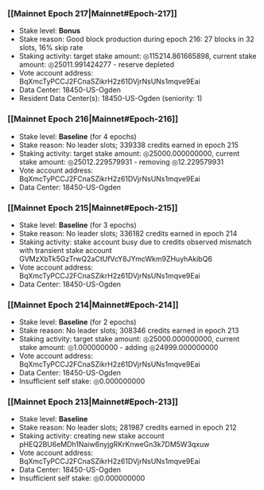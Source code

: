 ### [[Mainnet Epoch 217|Mainnet#Epoch-217]]
* Stake level: **Bonus**
* Stake reason: Good block production during epoch 216: 27 blocks in 32 slots, 16% skip rate
* Staking activity: target stake amount: ◎115214.861665898, current stake amount: ◎25011.991424277 - reserve depleted
* Vote account address: BqXmcTyPCCJ2FCnaSZikrH2z61DVjrNsUNs1mqve9Eai
* Data Center: 18450-US-Ogden
* Resident Data Center(s): 18450-US-Ogden (seniority: 1)
### [[Mainnet Epoch 216|Mainnet#Epoch-216]]
* Stake level: **Baseline** (for 4 epochs)
* Stake reason: No leader slots; 339338 credits earned in epoch 215
* Staking activity: target stake amount: ◎25000.000000000, current stake amount: ◎25012.229579931 - removing ◎12.229579931
* Vote account address: BqXmcTyPCCJ2FCnaSZikrH2z61DVjrNsUNs1mqve9Eai
* Data Center: 18450-US-Ogden
### [[Mainnet Epoch 215|Mainnet#Epoch-215]]
* Stake level: **Baseline** (for 3 epochs)
* Stake reason: No leader slots; 336182 credits earned in epoch 214
* Staking activity: stake account busy due to credits observed mismatch with transient stake account GVMzXbTk5GzTrwQ2aCtUfVcY8JYmcWkm9ZHuyhAkibQ6
* Vote account address: BqXmcTyPCCJ2FCnaSZikrH2z61DVjrNsUNs1mqve9Eai
* Data Center: 18450-US-Ogden
### [[Mainnet Epoch 214|Mainnet#Epoch-214]]
* Stake level: **Baseline** (for 2 epochs)
* Stake reason: No leader slots; 308346 credits earned in epoch 213
* Staking activity: target stake amount: ◎25000.000000000, current stake amount: ◎1.000000000 - adding ◎24999.000000000
* Vote account address: BqXmcTyPCCJ2FCnaSZikrH2z61DVjrNsUNs1mqve9Eai
* Data Center: 18450-US-Ogden
* Insufficient self stake: ◎0.000000000
### [[Mainnet Epoch 213|Mainnet#Epoch-213]]
* Stake level: **Baseline**
* Stake reason: No leader slots; 281987 credits earned in epoch 212
* Staking activity: creating new stake account pHEQ2BU6eMDh1Naiw6nyjgRKrKnweGn3k7DM5W3qxuw
* Vote account address: BqXmcTyPCCJ2FCnaSZikrH2z61DVjrNsUNs1mqve9Eai
* Data Center: 18450-US-Ogden
* Insufficient self stake: ◎0.000000000